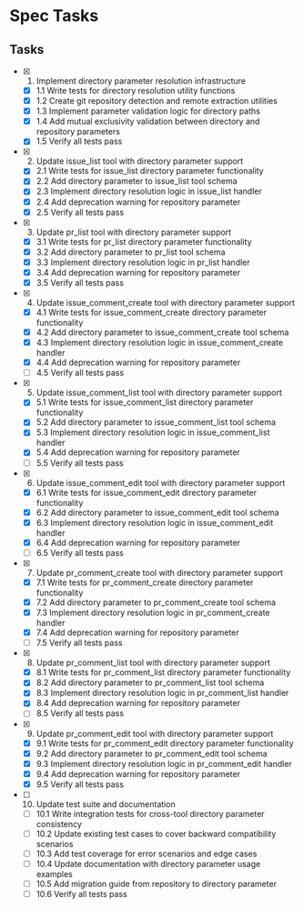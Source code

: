 # Spec Tasks

## Tasks

- [x] 1. Implement directory parameter resolution infrastructure
  - [x] 1.1 Write tests for directory resolution utility functions
  - [x] 1.2 Create git repository detection and remote extraction utilities
  - [x] 1.3 Implement parameter validation logic for directory paths
  - [x] 1.4 Add mutual exclusivity validation between directory and repository parameters
  - [x] 1.5 Verify all tests pass

- [x] 2. Update issue_list tool with directory parameter support
   - [x] 2.1 Write tests for issue_list directory parameter functionality
   - [x] 2.2 Add directory parameter to issue_list tool schema
   - [x] 2.3 Implement directory resolution logic in issue_list handler
   - [x] 2.4 Add deprecation warning for repository parameter
   - [x] 2.5 Verify all tests pass

- [x] 3. Update pr_list tool with directory parameter support
   - [x] 3.1 Write tests for pr_list directory parameter functionality
   - [x] 3.2 Add directory parameter to pr_list tool schema
   - [x] 3.3 Implement directory resolution logic in pr_list handler
   - [x] 3.4 Add deprecation warning for repository parameter
   - [x] 3.5 Verify all tests pass

- [x] 4. Update issue_comment_create tool with directory parameter support
    - [x] 4.1 Write tests for issue_comment_create directory parameter functionality
    - [x] 4.2 Add directory parameter to issue_comment_create tool schema
    - [x] 4.3 Implement directory resolution logic in issue_comment_create handler
    - [x] 4.4 Add deprecation warning for repository parameter
    - [ ] 4.5 Verify all tests pass

- [x] 5. Update issue_comment_list tool with directory parameter support
    - [x] 5.1 Write tests for issue_comment_list directory parameter functionality
    - [x] 5.2 Add directory parameter to issue_comment_list tool schema
    - [x] 5.3 Implement directory resolution logic in issue_comment_list handler
    - [x] 5.4 Add deprecation warning for repository parameter
    - [ ] 5.5 Verify all tests pass

- [x] 6. Update issue_comment_edit tool with directory parameter support
    - [x] 6.1 Write tests for issue_comment_edit directory parameter functionality
    - [x] 6.2 Add directory parameter to issue_comment_edit tool schema
    - [x] 6.3 Implement directory resolution logic in issue_comment_edit handler
    - [x] 6.4 Add deprecation warning for repository parameter
    - [ ] 6.5 Verify all tests pass

- [x] 7. Update pr_comment_create tool with directory parameter support
    - [x] 7.1 Write tests for pr_comment_create directory parameter functionality
    - [x] 7.2 Add directory parameter to pr_comment_create tool schema
    - [x] 7.3 Implement directory resolution logic in pr_comment_create handler
    - [x] 7.4 Add deprecation warning for repository parameter
    - [ ] 7.5 Verify all tests pass

- [x] 8. Update pr_comment_list tool with directory parameter support
    - [x] 8.1 Write tests for pr_comment_list directory parameter functionality
    - [x] 8.2 Add directory parameter to pr_comment_list tool schema
    - [x] 8.3 Implement directory resolution logic in pr_comment_list handler
    - [x] 8.4 Add deprecation warning for repository parameter
    - [ ] 8.5 Verify all tests pass

- [x] 9. Update pr_comment_edit tool with directory parameter support
    - [x] 9.1 Write tests for pr_comment_edit directory parameter functionality
    - [x] 9.2 Add directory parameter to pr_comment_edit tool schema
    - [x] 9.3 Implement directory resolution logic in pr_comment_edit handler
    - [x] 9.4 Add deprecation warning for repository parameter
    - [x] 9.5 Verify all tests pass

- [ ] 10. Update test suite and documentation
  - [ ] 10.1 Write integration tests for cross-tool directory parameter consistency
  - [ ] 10.2 Update existing test cases to cover backward compatibility scenarios
  - [ ] 10.3 Add test coverage for error scenarios and edge cases
  - [ ] 10.4 Update documentation with directory parameter usage examples
  - [ ] 10.5 Add migration guide from repository to directory parameter
  - [ ] 10.6 Verify all tests pass